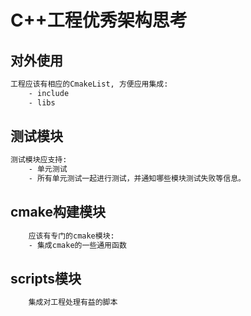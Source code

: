 # C++工程优秀架构思考
## 对外使用
```bash
工程应该有相应的CmakeList, 方便应用集成:
    - include
    - libs
```

## 测试模块
```bash
测试模块应支持:
    - 单元测试
    - 所有单元测试一起进行测试，并通知哪些模块测试失败等信息。
```

## cmake构建模块
```bash
    应该有专门的cmake模块:
    - 集成cmake的一些通用函数
```

## scripts模块
```bash
    集成对工程处理有益的脚本
```